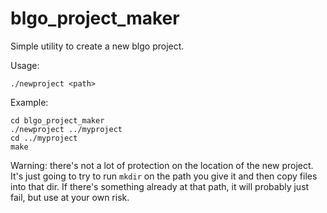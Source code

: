# blgo_project_maker

Simple utility to create a new blgo project.

Usage:

`./newproject <path>`

Example:

```
cd blgo_project_maker
./newproject ../myproject
cd ../myproject
make
```

Warning: there's not a lot of protection on the location of the new project. It's just going to try to run `mkdir` on the path you give it and then copy files into that dir. If there's something already at that path, it will probably just fail, but use at your own risk.

